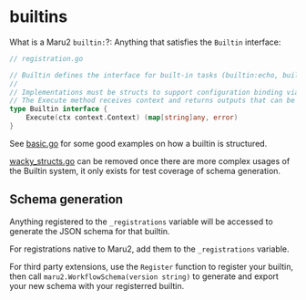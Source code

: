 # builtins

What is a Maru2 `builtin:`?: Anything that satisfies the `Builtin` interface:

```go
// registration.go

// Builtin defines the interface for built-in tasks (builtin:echo, builtin:fetch)
//
// Implementations must be structs to support configuration binding via mapstructure.
// The Execute method receives context and returns outputs that can be accessed by subsequent steps
type Builtin interface {
	Execute(ctx context.Context) (map[string]any, error)
}
```

See [basic.go](basic.go) for some good examples on how a builtin is structured.

[wacky_structs.go](wacky_structs.go) can be removed once there are more complex usages of the Builtin system, it only exists for test coverage of schema generation.

## Schema generation

Anything registered to the `_registrations` variable will be accessed to generate the JSON schema for that builtin.

For registrations native to Maru2, add them to the `_registrations` variable.

For third party extensions, use the `Register` function to register your builtin, then call `maru2.WorkflowSchema(version string)` to generate and export your new schema with your registerred builtin.
